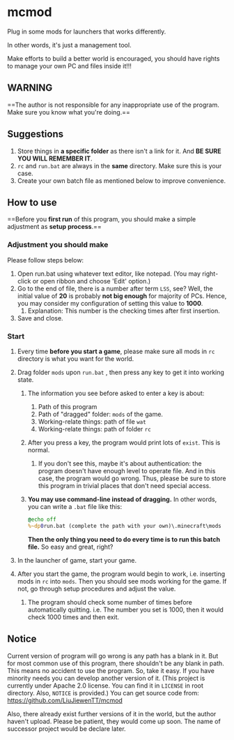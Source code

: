 # mcmod
 Plug in some mods for launchers that works differently.

In other words, it's just a management tool.

Make efforts to build a better world is encouraged, you should have rights to manage your own PC and files inside it!!!

## WARNING

==The author is not responsible for any inappropriate use of the program. Make sure you know what you're doing.==

## Suggestions

1. Store things in **a specific folder** as there isn't a link for it. And **BE SURE YOU WILL REMEMBER IT**.
2. `rc` and `run.bat` are always in the **same** directory. Make sure this is your case.
3. Create your own batch file as mentioned below to improve convenience.

## How to use

==Before you **first run** of this program, you should make a simple adjustment as **setup process**.==

### Adjustment you should make

Please follow steps below:

1. Open run.bat using whatever text editor, like notepad. (You may right-click or open ribbon and choose 'Edit' option.)
2. Go to the end of file, there is a number after term `LSS`, see? Well, the initial value of **20** is probably **not big enough** for majority of PCs. Hence, you may consider my configuration of setting this value to **1000**.
   1. Explanation: This number is the checking times after first insertion.
3. Save and close.

### Start

1. Every time **before you start a game**, please make sure all mods in `rc` directory is what you want for the world.

2. Drag folder `mods` upon `run.bat` , then press any key to get it into working state.

   1. The information you see before asked to enter a key is about:

      1. Path of this program
      2. Path of "dragged" folder:  `mods` of the game.
      3. Working-relate things: path of file `wat`
      4. Working-relate things: path of folder `rc`

   2. After you press a key, the program would print lots of `exist`. This is normal.

      1. If you don't see this, maybe it's about authentication: the program doesn't have enough level to operate file. And in this case, the program would go wrong. Thus, please be sure to store this program in trivial places that don't need special access.

   3. **You may use command-line instead of dragging.** In other words, you can write a `.bat` file like this:

      ```bat
      @echo off
      %~dp0run.bat (complete the path with your own)\.minecraft\mods
      ```

      **Then the only thing you need to do every time is to run this batch file.** 
      So easy and great, right?

3. In the launcher of game, start your game.

4. After you start the game, the program would begin to work, i.e. inserting mods in `rc` into `mods`. Then you should see mods working for the game. If not, go through setup procedures and adjust the value.

   1. The program should check some number of times before automatically quitting.
      i.e. The number you set is 1000, then it would check 1000 times and then exit.

## Notice

Current version of program will go wrong is any path has a blank in it. But for most common use of this program, there shouldn't be any blank in path. This means no accident to use the program. So, take it easy. If you have minority needs you can develop another version of it. (This project is currently under Apache 2.0 license. You can find it in `LICENSE` in root directory. Also, `NOTICE` is provided.)
You can get source code from: https://github.com/LiuJiewenTT/mcmod

Also, there already exist further versions of it in the world, but the author haven't upload. Please be patient, they would come up soon. The name of successor project would be declare later.
